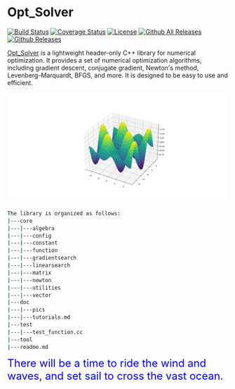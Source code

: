 # Opt_Solver





[![Build Status](https://travis-ci.org/yixuan/Opt_Solver.svg?branch=master)](https://travis-ci.org/yixuan/Opt_Solver)
[![Coverage Status](https://coveralls.io/repos/github/yixuan/Opt_Solver/badge.svg?branch=master)](https://coveralls.io/github/yixuan/Opt_Solver?branch=master)
[![License](https://img.shields.io/badge/License-MIT-blue.svg)](https://github.com/yixuan/Opt_Solver/blob/master/LICENSE)
[![Github All Releases](https://img.shields.io/github/downloads/yixuan/Opt_Solver/total.svg)](https://github.com/yixuan/Opt_Solver/releases)
[![Github Releases](https://img.shields.io/github/release/yixuan/Opt_Solver.svg)](https://github.com/yixuan/Opt_Solver/releases)

[Opt_Solver](https://github.com/wuzhe521/Opt_Solver) is a lightweight header-only C++ library for numerical optimization. It provides a set of numerical optimization algorithms, including gradient descent, conjugate gradient, Newton's method, Levenberg-Marquardt, BFGS, and more. It is designed to be easy to use and efficient.

![](./doc/pics/nonConvex_fig.png)
```bash
The library is organized as follows:
|---core
|---|---algebra
|---|---config
|---|---constant
|---|---function
|---|---gradientsearch
|---|---linearsearch
|---|---matrix
|---|---newton
|---|---utilities
|---|---vector
|---doc
|---|---pics
|---|---tutorials.md
|---test
|---|---test_function.cc
|---tool
|---readme.md
```


<font size="5" color = "blue">  There will be a time to ride the wind and waves, and set sail to cross the vast ocean. </font>
